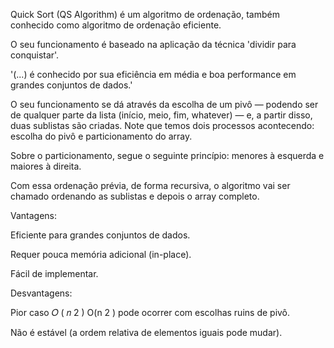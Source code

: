 Quick Sort (QS Algorithm) é um algoritmo de ordenação, também conhecido como algoritmo de ordenação eficiente.

O seu funcionamento é baseado na aplicação da técnica 'dividir para conquistar'.

'(...) é conhecido por sua eficiência em média e boa performance em grandes conjuntos de dados.'

O seu funcionamento se dá através da escolha de um pivô — podendo ser de qualquer parte da lista (início, meio, fim, whatever) — e, a partir disso, duas sublistas são criadas. Note que temos dois processos acontecendo: escolha do pivô e particionamento do array.

Sobre o particionamento, segue o seguinte princípio: menores à esquerda e maiores à direita.

Com essa ordenação prévia, de forma recursiva, o algoritmo vai ser chamado ordenando as sublistas e depois o array completo.

Vantagens:

Eficiente para grandes conjuntos de dados.

Requer pouca memória adicional (in-place).

Fácil de implementar.

Desvantagens:

Pior caso
𝑂
(
𝑛
2
)
O(n 
2
 ) pode ocorrer com escolhas ruins de pivô.

Não é estável (a ordem relativa de elementos iguais pode mudar).